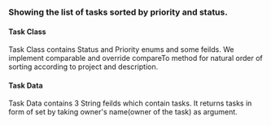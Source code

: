 ### Showing the list of tasks sorted by priority and status.

#### Task Class
Task Class contains Status and Priority enums and some feilds.
We implement comparable and override compareTo method for natural order of sorting
according to project and description.

#### Task Data
Task Data contains 3 String feilds which contain tasks. It returns tasks in form of set by taking  owner's name(owner of the task)
as argument.

